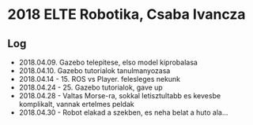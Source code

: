 # 2018 ELTE Robotika, Csaba Ivancza

## Log

- 2018.04.09. Gazebo telepitese, elso model kiprobalasa
- 2018.04.10. Gazebo tutorialok tanulmanyozasa
- 2018.04.14 - 15. ROS vs Player. felesleges nekunk
- 2018.04.24 - 25. Gazebo tutorialok, gave up
- 2018.04.28 - Valtas Morse-ra, sokkal letisztultabb es kevesbe komplikalt, vannak ertelmes peldak
- 2018.04.30 - Robot elakad a szekben, es neha belat a huto ala...
